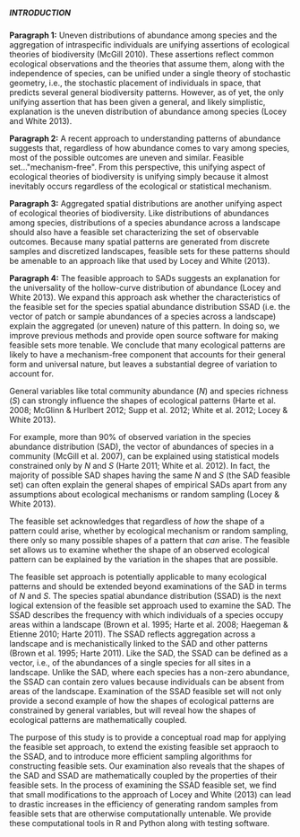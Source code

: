 ##### INTRODUCTION

**Paragraph 1:** Uneven distributions of abundance among species and the aggregation of intraspecific individuals are unifying assertions of ecological theories of biodiversity (McGill 2010). These assertions reflect common ecological observations and the theories that assume them, along with the independence of species, can be unified under a single theory of stochastic geometry, i.e., the stochastic placement of individuals in space, that predicts several general biodiversity patterns. However, as of yet, the only unifying assertion that has been given a general, and likely simplistic, explanation is the uneven distribution of abundance among species (Locey and White 2013).

**Paragraph 2:** A recent approach to understanding patterns of abundance suggests that, regardless of how abundance comes to vary among species, most of the possible outcomes are uneven and similar. Feasible set..."mechanism-free". From this perspective, this unifying aspect of ecological theories of biodiversity is unifying simply because it almost inevitably occurs regardless of the ecological or statistical mechanism.

**Paragraph 3:** Aggregated spatial distributions are another unifying aspect of ecological theories of biodiversity. Like distributions of abundances among species, distributions of a species abundance across a landscape should also have a feasible set characterizing the set of observable outcomes. Because many spatial patterns are generated from discrete samples and discretized landscapes, feasible sets for these patterns should be amenable to an approach like that used by Locey and White (2013). 

**Paragraph 4:** The feasible approach to SADs suggests an explanation for the universality of the hollow-curve distribution of abundance (Locey and White 2013). We expand this approach ask whether the characteristics of the feasible set for the species spatial abundance distribution SSAD (i.e. the vector of patch or sample abundances of a species across a landscape) explain the aggregated (or uneven) nature of this pattern. In doing so, we improve previous methods and provide open source software for making feasible sets more tenable. We conclude that many ecological patterns are likely to have a mechanism-free component that accounts for their general form and universal nature, but leaves a substantial degree of variation to account for.




General variables like total community abundance (*N*) and species richness (*S*) can strongly influence the shapes of ecological patterns (Harte et al. 2008; McGlinn & Hurlbert 2012; Supp et al. 2012; White et al. 2012; Locey & White 2013).

For example, more than 90% of observed variation in the species abundance distribution (SAD), the vector of abundances of species in a community (McGill et al. 2007), can be explained using statistical models constrained only by *N* and *S* (Harte 2011; White et al. 2012).
In fact, the majority of possible SAD shapes having the same *N* and *S* (the SAD feasible set) can often explain the general shapes of empirical SADs apart from any assumptions about ecological mechanisms or random sampling (Locey & White 2013). 

The feasible set acknowledges that regardless of *how* the shape of a pattern could arise, whether by ecological mechanism or random sampling, there only so many possible shapes of a pattern that *can* arise.
The feasible set allows us to examine whether the shape of an observed ecological pattern can be explained by the variation in the shapes that are possible.The feasible set approach is potentially applicable to many ecological patterns and should be extended beyond examinations of the SAD in terms of *N* and *S*.
The species spatial abundance distribution (SSAD) is the next logical extension of the feasible set approach used to examine the SAD.
The SSAD describes the frequency with which individuals of a species occupy areas within a landscape (Brown et al. 1995; Harte et al. 2008; Haegeman & Etienne 2010; Harte 2011).
The SSAD reflects aggregation across a landscape and is mechanistically linked to the SAD and other patterns (Brown et al. 1995; Harte 2011).
Like the SAD, the SSAD can be defined as a vector, i.e., of the abundances of a single species for all sites in a landscape.
Unlike the SAD, where each species has a non-zero abundance, the SSAD can contain zero values because individuals can be absent from areas of the landscape. 
Examination of the SSAD feasible set will not only provide a second example of how the shapes of ecological patterns are constrained by general variables, but will reveal how the shapes of ecological patterns are mathematically coupled.
	
The purpose of this study is to provide a conceptual road map for applying the feasible set approach, to extend the existing feasible set appraoch to the SSAD, and to introduce more efficient sampling algorithms for constructing feasible sets. 
Our examination also reveals that the shapes of the SAD and SSAD are mathematically coupled by the properties of their feasible sets.
In the process of examining the SSAD feasible set, we find that small modifications to the approach of Locey and White (2013) can lead to drastic increases in the efficiency of generating random samples from feasible sets that are otherwise computationally untenable.
We provide these computational tools in R and Python along with testing software.